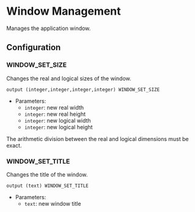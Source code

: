 # Window Management

Manages the application window.

## Configuration

### WINDOW_SET_SIZE

Changes the real and logical sizes of the window.

```ceu
output (integer,integer,integer,integer) WINDOW_SET_SIZE
```

- Parameters:
    - `integer`: new real width
    - `integer`: new real height
    - `integer`: new logical width
    - `integer`: new logical height

The arithmetic division between the real and logical dimensions must be exact.

### WINDOW_SET_TITLE

Changes the title of the window.

```ceu
output (text) WINDOW_SET_TITLE
```

- Parameters:
    - `text`: new window title

